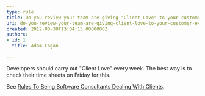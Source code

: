 ```yaml
---
type: rule
title: Do you review your team are giving "Client Love" to your customer every Friday?
uri: do-you-review-your-team-are-giving-client-love-to-your-customer-every-friday
created: 2012-08-30T13:04:15.0000000Z
authors:
- id: 1
  title: Adam Cogan

---
```




<span class='intro'> <p>​Developers should carry out &quot;Client Love&quot; every week. The best way is to check their time sheets on Friday for this. </p> </span>

<p>
                    See <a href="/Management/Rules-To-Better-Software-Consultants-Dealing-With-Clients/Pages/BuildClientLove.aspx">Rules
                        To Being Software Consultants Dealing With Clients</a>.
                </p>


